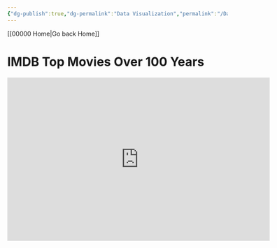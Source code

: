 ```yaml
---
{"dg-publish":true,"dg-permalink":"Data Visualization","permalink":"/Data Visualization/","title":"IMDb Visualization","tags":["data-science, data-analysis, data-analytics, data-processing, data-visualization"],"noteIcon":""}
---
```


[[00000 Home\|Go back Home]]

# IMDB Top Movies Over 100 Years
<iframe title="IMDb Top Worldwide Movies Over 100 Years Power BI - by MandyHPNguyen" width="600" height="373.5" src="https://app.powerbi.com/view?r=eyJrIjoiNzZlMDk0MDAtYmJkNC00OGFhLTk2YWQtNGZmZWI2YmNmMjcwIiwidCI6ImMzMjk5OGJhLWJhZjYtNDBjYS04ZWE0LWM3MzE4OGQzOGQ1OSJ9" frameborder="0" allowFullScreen="true"></iframe>
